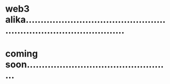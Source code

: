 # web3 alika.......................................................................................
# coming soon.................................................
